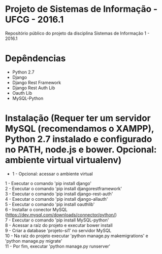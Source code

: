 # Projeto de Sistemas de Informação - UFCG - 2016.1  

Repositório público do projeto da disciplina Sistemas de Informação 1 - 2016.1  

# Depêndencias 

- Python 2.7
- Django
- Django Rest Framework
- Django Rest Auth Lib
- Oauth Lib
- MySQL-Python

# Instalação (Requer ter um servidor MySQL (recomendamos o XAMPP), Python 2.7 instalado e configurado no PATH, node.js e bower. Opcional: ambiente virtual virtualenv)  
* 1 - Opcional: acessar o ambiente virtual

1 - Executar o comando 'pip install django'  
2 - Executar o comando 'pip install djangorestframework'  
3 - Executar o comando 'pip install django-rest-auth'  
4 - Executar o comando 'pip install django-allauth'  
5 - Executar o comando 'pip install oauthlib'  
6 - Installar o conector MySQL (https://dev.mysql.com/downloads/connector/python/)  
7 - Executar o comando 'pip install MySQL-python'  
8 - Acessar a raíz do projeto e executar bower install  
9 - Criar a database 'projeto-si1' no servidor MySQL  
10 - Na raíz do projeto executar 'python manage.py makemigrations' e 'python manage.py migrate'  
11 - Por fim, executar 'python manage.py runserver'
